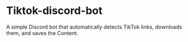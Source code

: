 # Tiktok-discord-bot
A simple Discord bot that automatically detects TikTok links, downloads them, and saves the Content.
